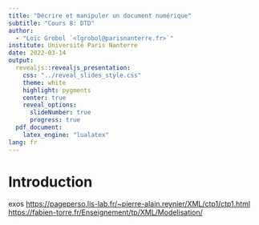 ```yaml
---
title: "Décrire et manipuler un document numérique"
subtitle: "Cours 8: DTD"
author:
  - "Loïc Grobol `<lgrobol@parisnanterre.fr>`"
institute: Université Paris Nanterre
date: 2022-03-14
output:
  revealjs::revealjs_presentation:
    css: "../reveal_slides_style.css"
    theme: white
    highlight: pygments
    center: true
    reveal_options:
      slideNumber: true
      progress: true
  pdf_document:
    latex_engine: "lualatex"
lang: fr
---
```


# Introduction

exos https://pageperso.lis-lab.fr/~pierre-alain.reynier/XML/ctp1/ctp1.html https://fabien-torre.fr/Enseignement/tp/XML/Modelisation/
